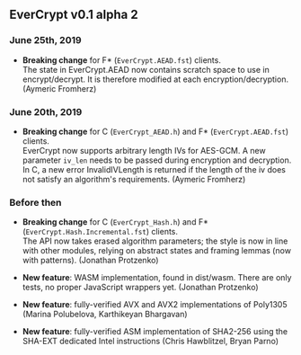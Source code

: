 ## EverCrypt v0.1 alpha 2

### June 25th, 2019

- **Breaking change** for F\* (`EverCrypt.AEAD.fst`) clients.  
  The state in EverCrypt.AEAD now contains scratch space to use in
  encrypt/decrypt. It is therefore modified at each encryption/decryption.
  (Aymeric Fromherz)

### June 20th, 2019

- **Breaking change** for C (`EverCrypt_AEAD.h`) and F\* (`EverCrypt.AEAD.fst`) clients.  
  EverCrypt now supports arbitrary length IVs for AES-GCM. A new
  parameter `iv_len` needs to be passed during encryption and decryption. In C, a
  new error InvalidIVLength is returned if the length of the iv does not satisfy
  an algorithm's requirements. (Aymeric Fromherz)

### Before then

- **Breaking change** for C (`EverCrypt_Hash.h`) and F\*
  (`EverCrypt.Hash.Incremental.fst`) clients.  
  The API now takes erased algorithm parameters; the style is now in line with
  other modules, relying on abstract states and framing lemmas (now with
  patterns). (Jonathan Protzenko)

- **New feature**: WASM implementation, found in dist/wasm. There are only
  tests, no proper JavaScript wrappers yet. (Jonathan Protzenko)

- **New feature**: fully-verified AVX and AVX2 implementations of Poly1305
  (Marina Polubelova, Karthikeyan Bhargavan)

- **New feature**: fully-verified ASM implementation of SHA2-256 using the
  SHA-EXT dedicated Intel instructions (Chris Hawblitzel, Bryan Parno)
